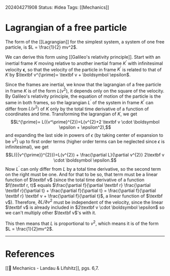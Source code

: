 202404271908
Status: #idea
Tags: [[Mechanics]]

# Lagrangian of a free particle

The form of the [[Lagrangian]] for the simplest system, a system of one free particle, is $L = \frac{1}{2} mv^2$.

We can derive this form using [[Galileo's relativity principle]]. Start with an inertial frame $K$ moving relative to another inertial frame $K^\prime$ with infinitesimal velocity $\boldsymbol \epsilon$, so that the velocity of the particle in frame $K^\prime$ is related to that of $K$ by $\textbf v^{\prime}= \textbf v + \boldsymbol \epsilon$. 

Since the frames are inertial, we know that the lagrangian of a free particle in frame $K$ is of the form $L(v^2)$, it depends only on the square of the velocity. By Galileo's relativity principle, the equation of motion of the particle is the same in both frames, so the lagrangian $L^\prime$ of the system in frame $K^\prime$ can differ from $L(v^2)$ of $K$ only by the total time derivative of a function of coordinates and time. Transforming the lagrangian of $K$, we get
$$L^{\prime}= L({v^\prime}^{2})=L(v^{2}+2 \textbf v \cdot \boldsymbol \epsilon + \epsilon^2),$$
and expanding the last side in powers of $\epsilon$ (by taking center of expansion to be $v^2$) up to first order terms (higher order terms can be neglected since $\epsilon$ is infinitesimal), we get
$$L({{v^{\prime}}^{2}})=L(v^{2}) + \frac{\partial L}{\partial v^{2}} 2\textbf v \cdot \boldsymbol \epsilon.$$
Now $L^\prime$ can only differ from $L$ by a total time derivative, so the second term on the right must be one. And for that to be so, that term must be a linear function of $\textbf v$ (since the total time derivative of a function $f(\textbf r, t)$ equals $\frac{\partial f}{\partial \textbf r} \frac{\partial \textbf r}{\partial t} + \frac{\partial f}{\partial t} = \frac{\partial f}{\partial \textbf r} \textbf v + \frac{\partial f}{\partial t}$, a linear function of $\textbf v$). Therefore, $\partial L / \partial v^2$ must be independent of the velocity, since the linear $\textbf v$ is already included in $2\textbf v \cdot \boldsymbol \epsilon$ so we can't multiply other $\textbf v$'s with it.

This then means that $L$ is proportional to $v^2$, which means it is of the form $L = \frac{1}{2}mv^2$. 

___
# References
[[📕 Mechanics - Landau & Lifshitz]], pgs. 6,7.